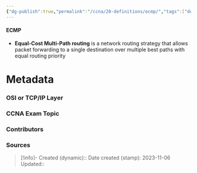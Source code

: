 ```yaml
---
{"dg-publish":true,"permalink":"/ccna/20-definitions/ecmp/","tags":["defs_ccna"]}
---
```


#### ECMP
- **Equal-Cost Multi-Path routing** is a network routing strategy that allows packet forwarding to a single destination over multiple best paths with equal routing priority





# Metadata
### OSI or TCP/IP Layer

### CCNA Exam Topic

### Contributors

### Sources



> [!info]- Created (dynamic):: 
> Date created (stamp): 2023-11-06
> Updated:: 


